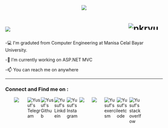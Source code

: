 <center><img src="https://user-images.githubusercontent.com/70090723/119310860-066fff80-bc79-11eb-8fb2-2ebc78bffe0a.jpg"/></center>

<div>
  <h1> 
     <img src="https://readme-typing-svg.herokuapp.com?color=FEFEFE&size=18&lines=Hello+there%2C+fellow+%3Cdeveloper%2F%3E+%F0%9F%91%8B" &nbsp; <img src="https://github.com/pkryusuf/pkryusuf/blob/main/hi.gif" ">&nbsp;&nbsp;&nbsp;&nbsp;&nbsp;&nbsp; <img align = "right" width="110" height="21" src ="https://komarev.com/ghpvc/?username=your-github-pkryusuf" alt="pkryusuf Profile Views"/>
  </h1>
</div>



-💻 I'm graduted from Computer Engineering at Manisa Celal Bayar University.

-🌱 I’m currently working on ASP.NET MVC

-📫 You can reach me on anywhere

---


<!--
<center><img src="https://camo.githubusercontent.com/bb27b9c1df90df738e91a54665d3adb08f60583fad2f266ffbde14508e6dc918/68747470733a2f2f692e70696e696d672e636f6d2f6f726967696e616c732f65342f32362f37302f65343236373032656466383734623138316163656431653266613563366364652e676966"/></center>


 ### Stats:
---
![GitHub Stats](https://github-readme-stats.vercel.app/api?username=pkryusuf&show_icons=true&hide=contribs&theme=github_dark) ![Most Used Languages](https://github-readme-stats.vercel.app/api/top-langs?username=pkryusuf&show_icons=true&locale=en&layout=compact&langs_count=8&theme=github_dark)

-->


### Connect and Find me on :

<a href="mailto:25burak25@gmail.com" >
  <img width="43px" align="left" style="margin-left:2.0em" src="https://img.icons8.com/color/48/4a90e2/gmail.png"/>
  <a/>
  
<a href="https://t.me/pkryusuf">
  <img align="left" alt="Yusuf's Telegram" width="43px" src="https://web.telegram.org/img/logo_share.png" />
</a> 
  
<a href="https://github.com/pkryusuf">
  <img align="left" alt="Yusuf's Github" width="43px" src="https://upload.wikimedia.org/wikipedia/commons/thumb/a/ae/Github-desktop-logo-symbol.svg/1024px-Github-desktop-logo-symbol.svg.png" />
</a>

<a href="https://linkedin.com/in/pkryusuf/">
  <img align="left" alt="Yusuf's Linkdein" width="40px" src="https://raw.githubusercontent.com/rahuldkjain/github-profile-readme-generator/master/src/images/icons/Social/linked-in-alt.svg" />
</a>
  
<a href="https://instagram.com/pkryusuf/">
  <img align="left" alt="Yusuf's Instagram" width="40px" src="https://raw.githubusercontent.com/rahuldkjain/github-profile-readme-generator/master/src/images/icons/Social/instagram.svg" />
</a>  
  
[<img width="40px" align="left" src="https://encrypted-tbn0.gstatic.com/images?q=tbn:ANd9GcRNPwFE-CgNd8TRWnp1WYBYHkLbZSMdIG4olQ&usqp=CAU"/>][Hackerrank]
  
[<img width="40px" align="left" src="https://docs.codewars.com/logo.svg"/>][Codewars]

[Hackerrank]: https://www.hackerrank.com/pkryusuf
[Codewars]: https://www.codewars.com/users/pkryusuf


<a href="https://exercism.io/profiles/pkryusuf">
  <img align="left" alt="Yusuf's exercism " width="40px" src="https://masonliu.gallerycdn.vsassets.io/extensions/masonliu/exercism/1.17.0/1586192511972/Microsoft.VisualStudio.Services.Icons.Default" />
</a>

<a href="https://leetcode.com/pkryusuf/">
  <img align="left" alt="Yusuf's leetcode " width="40px" src="https://leetcode.com/static/images/LeetCode_logo_rvs.png" />
</a>
  
<a href="https://stackoverflow.com/users/16762313/yusuf-burak-peker">
  <img align="left" alt="Yusuf's stackoverlfow " width="40px" src="https://img.icons8.com/color/48/000000/stackoverflow.png" />
</a>
  

  

